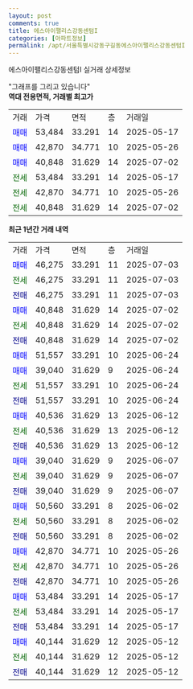 ```yaml
---
layout: post
comments: true
title: 에스아이팰리스강동센텀I
categories: [아파트정보]
permalink: /apt/서울특별시강동구길동에스아이팰리스강동센텀I
---
```


에스아이팰리스강동센텀I 실거래 상세정보

<script type="text/javascript">
  google.charts.load('current', {'packages':['line', 'corechart']});
  google.charts.setOnLoadCallback(drawChart);

  function drawChart() {
    var data = new google.visualization.DataTable();
    data.addColumn('date', '거래일');
    data.addColumn('number', "매매");
    data.addColumn('number', "전세");
    data.addColumn('number', "전매");

    data.addRows([[new Date(Date.parse("2025-07-03")), 46275, null, null], [new Date(Date.parse("2025-07-03")), null, 46275, null], [new Date(Date.parse("2025-07-03")), null, null, 46275], [new Date(Date.parse("2025-07-02")), 40848, null, null], [new Date(Date.parse("2025-07-02")), null, 40848, null], [new Date(Date.parse("2025-07-02")), null, null, 40848], [new Date(Date.parse("2025-06-24")), 51557, null, null], [new Date(Date.parse("2025-06-24")), 39040, null, null], [new Date(Date.parse("2025-06-24")), null, 51557, null], [new Date(Date.parse("2025-06-24")), null, null, 51557], [new Date(Date.parse("2025-06-12")), 40536, null, null], [new Date(Date.parse("2025-06-12")), null, 40536, null], [new Date(Date.parse("2025-06-12")), null, null, 40536], [new Date(Date.parse("2025-06-07")), 39040, null, null], [new Date(Date.parse("2025-06-07")), null, 39040, null], [new Date(Date.parse("2025-06-07")), null, null, 39040], [new Date(Date.parse("2025-06-02")), 50560, null, null], [new Date(Date.parse("2025-06-02")), null, 50560, null], [new Date(Date.parse("2025-06-02")), null, null, 50560], [new Date(Date.parse("2025-05-26")), 42870, null, null], [new Date(Date.parse("2025-05-26")), null, 42870, null], [new Date(Date.parse("2025-05-26")), null, null, 42870], [new Date(Date.parse("2025-05-17")), 53484, null, null], [new Date(Date.parse("2025-05-17")), null, 53484, null], [new Date(Date.parse("2025-05-17")), null, null, 53484], [new Date(Date.parse("2025-05-12")), 40144, null, null], [new Date(Date.parse("2025-05-12")), null, 40144, null], [new Date(Date.parse("2025-05-12")), null, null, 40144]]);

    var options = {
      hAxis: {
        format: 'yyyy/MM/dd'
      },    
      lineWidth: 0,
      pointsVisible: true,    
      title: '최근 1년간 유형별 실거래가 분포',
      legend: { position: 'bottom' }
    };

    var formatter = new google.visualization.NumberFormat({pattern:'###,###'} );
    formatter.format(data, 1);
    formatter.format(data, 2);
    
    setTimeout(function() {
        var chart = new google.visualization.LineChart(document.getElementById('columnchart_material'));
        chart.draw(data, (options));
        document.getElementById('loading').style.display = 'none';
    }, 200);
  }
</script>


<div id="loading" style="z-index:20; display: block; margin-left: 0px">"그래프를 그리고 있습니다"</div>
<div id="columnchart_material" style="width: 95%; margin-left: 0px; display: block"></div>
<!-- contents start -->
<b>역대 전용면적, 거래별 최고가</b>
<table class="sortable">
    <tr>
      <td>거래</td>
      <td>가격</td>
      <td>면적</td>
      <td>층</td>
      <td>거래일</td>
    </tr>
        <tr>
          <td><a style="color: blue">매매</a></td>
          <td>53,484</td>
          <td>33.291</td>
          <td>14</td>
          <td>2025-05-17</td>
        </tr>            <tr>
          <td><a style="color: blue">매매</a></td>
          <td>42,870</td>
          <td>34.771</td>
          <td>10</td>
          <td>2025-05-26</td>
        </tr>            <tr>
          <td><a style="color: blue">매매</a></td>
          <td>40,848</td>
          <td>31.629</td>
          <td>14</td>
          <td>2025-07-02</td>
        </tr>        
        <tr>
              <td><a style="color: darkgreen">전세</a></td>
              <td>53,484</td>
              <td>33.291</td>
              <td>14</td>
              <td>2025-05-17</td>
            </tr>            <tr>
              <td><a style="color: darkgreen">전세</a></td>
              <td>42,870</td>
              <td>34.771</td>
              <td>10</td>
              <td>2025-05-26</td>
            </tr>            <tr>
              <td><a style="color: darkgreen">전세</a></td>
              <td>40,848</td>
              <td>31.629</td>
              <td>14</td>
              <td>2025-07-02</td>
            </tr>        
    
</table>

<b>최근 1년간 거래 내역</b>

<table class="sortable">
    <tr>
      <td>거래</td>
      <td>가격</td>
      <td>면적</td>
      <td>층</td>
      <td>거래일</td>
    </tr>
    <tr>
      <td><a style="color: blue">매매</a></td>
      <td>46,275</td>
      <td>33.291</td>
      <td>11</td>
      <td>2025-07-03</td>
    </tr>          <tr>
      <td><a style="color: darkgreen">전세</a></td>
      <td>46,275</td>
      <td>33.291</td>
      <td>11</td>
      <td>2025-07-03</td>
    </tr>          <tr>
      <td><a style="color: darkblue">전매</a></td>
      <td>46,275</td>
      <td>33.291</td>
      <td>11</td>
      <td>2025-07-03</td>
    </tr>          <tr>
      <td><a style="color: blue">매매</a></td>
      <td>40,848</td>
      <td>31.629</td>
      <td>14</td>
      <td>2025-07-02</td>
    </tr>          <tr>
      <td><a style="color: darkgreen">전세</a></td>
      <td>40,848</td>
      <td>31.629</td>
      <td>14</td>
      <td>2025-07-02</td>
    </tr>          <tr>
      <td><a style="color: darkblue">전매</a></td>
      <td>40,848</td>
      <td>31.629</td>
      <td>14</td>
      <td>2025-07-02</td>
    </tr>          <tr>
      <td><a style="color: blue">매매</a></td>
      <td>51,557</td>
      <td>33.291</td>
      <td>10</td>
      <td>2025-06-24</td>
    </tr>          <tr>
      <td><a style="color: blue">매매</a></td>
      <td>39,040</td>
      <td>31.629</td>
      <td>9</td>
      <td>2025-06-24</td>
    </tr>          <tr>
      <td><a style="color: darkgreen">전세</a></td>
      <td>51,557</td>
      <td>33.291</td>
      <td>10</td>
      <td>2025-06-24</td>
    </tr>          <tr>
      <td><a style="color: darkblue">전매</a></td>
      <td>51,557</td>
      <td>33.291</td>
      <td>10</td>
      <td>2025-06-24</td>
    </tr>          <tr>
      <td><a style="color: blue">매매</a></td>
      <td>40,536</td>
      <td>31.629</td>
      <td>13</td>
      <td>2025-06-12</td>
    </tr>          <tr>
      <td><a style="color: darkgreen">전세</a></td>
      <td>40,536</td>
      <td>31.629</td>
      <td>13</td>
      <td>2025-06-12</td>
    </tr>          <tr>
      <td><a style="color: darkblue">전매</a></td>
      <td>40,536</td>
      <td>31.629</td>
      <td>13</td>
      <td>2025-06-12</td>
    </tr>          <tr>
      <td><a style="color: blue">매매</a></td>
      <td>39,040</td>
      <td>31.629</td>
      <td>9</td>
      <td>2025-06-07</td>
    </tr>          <tr>
      <td><a style="color: darkgreen">전세</a></td>
      <td>39,040</td>
      <td>31.629</td>
      <td>9</td>
      <td>2025-06-07</td>
    </tr>          <tr>
      <td><a style="color: darkblue">전매</a></td>
      <td>39,040</td>
      <td>31.629</td>
      <td>9</td>
      <td>2025-06-07</td>
    </tr>          <tr>
      <td><a style="color: blue">매매</a></td>
      <td>50,560</td>
      <td>33.291</td>
      <td>8</td>
      <td>2025-06-02</td>
    </tr>          <tr>
      <td><a style="color: darkgreen">전세</a></td>
      <td>50,560</td>
      <td>33.291</td>
      <td>8</td>
      <td>2025-06-02</td>
    </tr>          <tr>
      <td><a style="color: darkblue">전매</a></td>
      <td>50,560</td>
      <td>33.291</td>
      <td>8</td>
      <td>2025-06-02</td>
    </tr>          <tr>
      <td><a style="color: blue">매매</a></td>
      <td>42,870</td>
      <td>34.771</td>
      <td>10</td>
      <td>2025-05-26</td>
    </tr>          <tr>
      <td><a style="color: darkgreen">전세</a></td>
      <td>42,870</td>
      <td>34.771</td>
      <td>10</td>
      <td>2025-05-26</td>
    </tr>          <tr>
      <td><a style="color: darkblue">전매</a></td>
      <td>42,870</td>
      <td>34.771</td>
      <td>10</td>
      <td>2025-05-26</td>
    </tr>          <tr>
      <td><a style="color: blue">매매</a></td>
      <td>53,484</td>
      <td>33.291</td>
      <td>14</td>
      <td>2025-05-17</td>
    </tr>          <tr>
      <td><a style="color: darkgreen">전세</a></td>
      <td>53,484</td>
      <td>33.291</td>
      <td>14</td>
      <td>2025-05-17</td>
    </tr>          <tr>
      <td><a style="color: darkblue">전매</a></td>
      <td>53,484</td>
      <td>33.291</td>
      <td>14</td>
      <td>2025-05-17</td>
    </tr>          <tr>
      <td><a style="color: blue">매매</a></td>
      <td>40,144</td>
      <td>31.629</td>
      <td>12</td>
      <td>2025-05-12</td>
    </tr>          <tr>
      <td><a style="color: darkgreen">전세</a></td>
      <td>40,144</td>
      <td>31.629</td>
      <td>12</td>
      <td>2025-05-12</td>
    </tr>          <tr>
      <td><a style="color: darkblue">전매</a></td>
      <td>40,144</td>
      <td>31.629</td>
      <td>12</td>
      <td>2025-05-12</td>
    </tr>      </table>
<!-- contents end -->    

